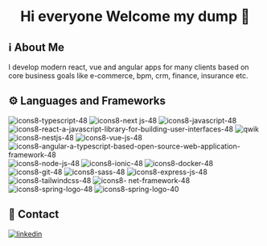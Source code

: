 <div align="center">
  <h1>Hi everyone Welcome my dump 👋</h1>
</div>

## ℹ️ About Me
I develop modern react, vue and angular apps for many clients based on core business goals like e-commerce, bpm, crm, finance, insurance etc.

## ⚙️ Languages and Frameworks
![icons8-typescript-48](https://user-images.githubusercontent.com/45968094/203043027-9cc1cf7e-04d1-4e45-8e09-f0d7761c6737.png)
![icons8-next js-48](https://user-images.githubusercontent.com/45968094/203047524-e0e312fc-21e9-44e4-819f-dbd0c452cc66.png)
![icons8-javascript-48](https://user-images.githubusercontent.com/45968094/203042816-8f26a9f2-81e2-4cb0-ac08-87af62726dcf.png)
![icons8-react-a-javascript-library-for-building-user-interfaces-48](https://user-images.githubusercontent.com/45968094/203042583-d3b80289-dc3a-4f58-bc24-5b5166528226.png)
![qwik](https://user-images.githubusercontent.com/12871066/203301408-cc3e44d7-ea14-4f05-b58d-7dc5ac3ccd44.png)
![icons8-nestjs-48](https://user-images.githubusercontent.com/12871066/203299984-5583ef07-9e87-4abe-a1bb-4b9b94aaf8cb.png)
![icons8-vue-js-48](https://user-images.githubusercontent.com/45968094/203042691-bcb05ca0-f7b6-467b-8aaa-76be2e26d25c.png)
![icons8-angular-a-typescript-based-open-source-web-application-framework-48](https://user-images.githubusercontent.com/45968094/203046477-830acc83-a4f8-4da8-895f-8034fc03a864.png)
![icons8-node-js-48](https://user-images.githubusercontent.com/45968094/203046248-588f39c1-5a29-4da4-908b-710e8299ec0d.png)
![icons8-ionic-48](https://user-images.githubusercontent.com/45968094/203043187-2ff28bf4-42e6-4220-93c7-ad28a3090bcc.png)
![icons8-docker-48](https://user-images.githubusercontent.com/45968094/203043265-7a26035a-2768-4829-91bd-ea99ab25fb37.png)
![icons8-git-48](https://user-images.githubusercontent.com/45968094/203043935-7671e4b3-0559-4e62-b9d9-db056d7d37f6.png)
![icons8-sass-48](https://user-images.githubusercontent.com/45968094/203043940-6f4b8bf6-b16e-44c5-b140-03fa9727c6b1.png)
![icons8-express-js-48](https://user-images.githubusercontent.com/45968094/203043951-0565fd61-d8fb-4944-9cc3-c7c68a2ca839.png)
![icons8-tailwindcss-48](https://user-images.githubusercontent.com/45968094/203045012-0ae77ac9-affc-4993-829c-a85a8018a0d4.png)
![icons8- net-framework-48](https://user-images.githubusercontent.com/12871066/203300444-9d088d23-a0e6-42d6-a0a5-5df96c3cc032.png)
![icons8-spring-logo-48](https://user-images.githubusercontent.com/12871066/203300452-74722f4f-76a1-4180-bcc1-85724cf0c290.png)
![icons8-spring-logo-40](https://user-images.githubusercontent.com/12871066/203300503-26ec39b0-9b43-44a7-b668-66dd6667344c.png)


## 📧 Contact
<a href="https://www.linkedin.com/in/omrumbakitemiz"> <img src="https://user-images.githubusercontent.com/45968094/203048882-d22f9340-dbaa-4f37-866c-8884846cf135.png" alt="linkedin" /></a>
